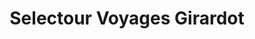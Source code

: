 ---
title: "Selectour Voyages Girardot"
url: /paray-le-monial/selectour-voyages-girardot/
shop: agence de voyage
---